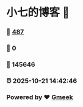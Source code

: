 # 小七的博客 :link:  
### :page_facing_up: [487](/tag.html) 
### :speech_balloon: 0 
### :hibiscus: 145646 
### :alarm_clock: 2025-10-21 14:42:46 
### Powered by :heart: [Gmeek](https://github.com/Meekdai/Gmeek)
